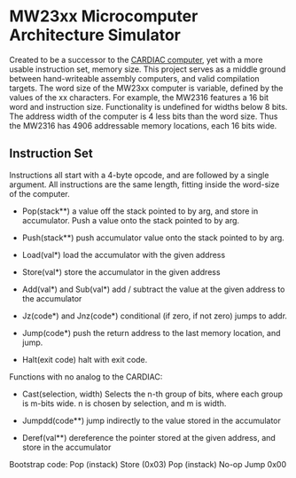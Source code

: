 # MW23xx Microcomputer Architecture Simulator

Created to be a successor to the [CARDIAC computer](https://www.cs.drexel.edu/~bls96/museum/cardiac.html), yet with
a more usable instruction set, memory size. This project serves as a middle ground between hand-writeable assembly
computers, and valid compilation targets.
The word size of the MW23xx computer is variable, defined by the values of the xx characters. For example, the 
MW2316 features a 16 bit word and instruction size. Functionality is undefined for widths below 8 bits. The address
width of the computer is 4 less bits than the word size. Thus the MW2316 has 4906 addressable memory locations, each
16 bits wide.

## Instruction Set
Instructions all start with a 4-byte opcode, and are followed by a single argument. All instructions are the same
length, fitting inside the word-size of the computer. 

- Pop(stack**) a value off the stack pointed to by arg, and store in accumulator.
Push a value onto the stack pointed to by arg.

- Push(stack**) push accumulator value onto the stack pointed to by arg. 

- Load(val*) load the accumulator with the given address

- Store(val*) store the accumulator in the given address

- Add(val*) and Sub(val*) add / subtract the value at the given address to the accumulator

- Jz(code*) and Jnz(code*) conditional (if zero, if not zero) jumps to addr.

- Jump(code*) push the return address to the last memory location, and jump.

- Halt(exit code) halt with exit code.

Functions with no analog to the CARDIAC:

- Cast(selection, width) Selects the n-th group of bits, where each group is m-bits wide. n
is chosen by selection, and m is width.

- Jumpdd(code**) jump indirectly to the value stored in the accumulator

- Deref(val**) dereference the pointer stored at the given address, and store in the accumulator

Bootstrap code:
Pop (instack)
Store (0x03)
Pop (instack)
No-op
Jump 0x00